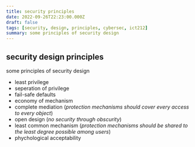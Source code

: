 ```yaml
---
title: security principles
date: 2022-09-26T22:23:00.000Z
draft: false
tags: [security, design, principles, cybersec, ict212]
summary: some principles of security design
---
```


## security design principles

some principles of security design

-   least privilege
-   seperation of privilege
-   fail-safe defaults
-   economy of mechanism
-   complete mediation (_protection mechanisms should cover every access to every object_)
-   open design (_no security through obscurity_)
-   least common mechanism (_protection mechanisms should be shared to the least degree possible among users_)
-   phychological acceptability
